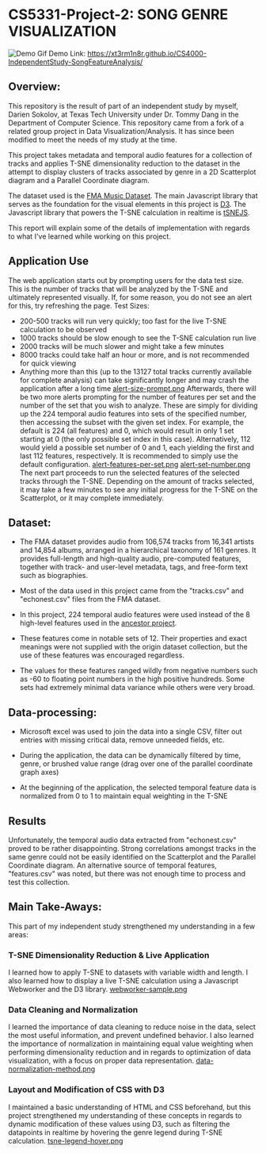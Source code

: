 # CS5331-Project-2: SONG GENRE VISUALIZATION

![Demo Gif]()
Demo Link: https://xt3rm1n8r.github.io/CS4000-IndependentStudy-SongFeatureAnalysis/

## Overview:
This repository is the result of part of an independent study by myself, Darien Sokolov, at Texas Tech University under Dr. Tommy Dang in the Department of Computer Science. This repository came from a fork of a related group project in Data Visualization/Analysis. It has since been modified to meet the needs of my study at the time.

This project takes metadata and temporal audio features for a collection of tracks and applies T-SNE dimensionality reduction to the dataset in the attempt to display clusters of tracks associated by genre in a 2D Scatterplot diagram and a Parallel Coordinate diagram. 

The dataset used is the [FMA Music Dataset](https://github.com/mdeff/fma). The main Javascript library that serves as the foundation for the visual elements in this project is [D3](https://d3js.org/). The Javascript library that powers the T-SNE calculation in realtime is [tSNEJS](https://github.com/karpathy/tsnejs).

This report will explain some of the details of implementation with regards to what I've learned while working on this project.

## Application Use
The web application starts out by prompting users for the data test size. This is the number of tracks that will be analyzed by the T-SNE and ultimately represented visually. If, for some reason, you do not see an alert for this, try refreshing the page. Test Sizes:
- 200-500 tracks will run very quickly; too fast for the live T-SNE calculation to be observed
- 1000 tracks should be slow enough to see the T-SNE calculation run live
- 2000 tracks will be much slower and might take a few minutes
- 8000 tracks could take half an hour or more, and is not recommended for quick viewing
- Anything more than this (up to the 13127 total tracks currently available for complete analysis) can take significantly longer and may crash the application after a long time
[alert-size-prompt.png]()
Afterwards, there will be two more alerts prompting for the number of features per set and the number of the set that you wish to analyze. These are simply for dividing up the 224 temporal audio features into sets of the specified number, then accessing the subset with the given set index. For example, the default is 224 (all features) and 0, which would result in only 1 set starting at 0 (the only possible set index in this case). Alternatively, 112 would yield a possible set number of 0 and 1, each yielding the first and last 112 features, respectively. It is recommended to simply use the default configuration.
[alert-features-per-set.png]()
[alert-set-number.png]()
The next part proceeds to run the selected features of the selected tracks through the T-SNE. Depending on the amount of tracks selected, it may take a few minutes to see any initial progress for the T-SNE on the Scatterplot, or it may complete immediately.


## Dataset:
- The FMA dataset provides audio from 106,574 tracks from 16,341 artists and 14,854 albums, arranged in a hierarchical taxonomy of 161 genres. It provides full-length and high-quality audio, pre-computed features, together with track- and user-level metadata, tags, and free-form text such as biographies.

- Most of the data used in this project came from the "tracks.csv" and "echonest.csv" files from the FMA dataset.

- In this project, 224 temporal audio features were used instead of the 8 high-level features used in the [ancestor project](https://github.com/Nhatmusic/CS5331-Project-2).

- These features come in notable sets of 12. Their properties and exact meanings were not supplied with the origin dataset collection, but the use of these features was encouraged regardless.

- The values for these features ranged wildly from negative numbers such as -60 to floating point numbers in the high positive hundreds. Some sets had extremely minimal data variance while others were very broad.


## Data-processing:
- Microsoft excel was used to join the data into a single CSV, filter out entries with missing critical data, remove unneeded fields, etc.

- During the application, the data can be dynamically filtered by time, genre, or brushed value range (drag over one of the parallel coordinate graph axes)

- At the beginning of the application, the selected temporal feature data is normalized from 0 to 1 to maintain equal weighting in the T-SNE

## Results
Unfortunately, the temporal audio data extracted from "echonest.csv" proved to be rather disappointing. Strong correlations amongst tracks in the same genre could not be easily identified on the Scatterplot and the Parallel Coordinate diagram. An alternative source of temporal features, "features.csv" was noted, but there was not enough time to process and test this collection. 

## Main Take-Aways:
This part of my independent study strengthened my understanding in a few areas:

### T-SNE Dimensionality Reduction & Live Application
I learned how to apply T-SNE to datasets with variable width and length. I also learned how to display a live T-SNE calculation using a Javascript Webworker and the D3 library.
[webworker-sample.png]()

### Data Cleaning and Normalization
I learned the importance of data cleaning to reduce noise in the data, select the most useful information, and prevent undefined behavior. I also learned the importance of normalization in maintaining equal value weighting when performing dimensionality reduction and in regards to optimization of data visualization, with a focus on proper data representation.
[data-normalization-method.png]()

### Layout and Modification of CSS with D3
I maintained a basic understanding of HTML and CSS beforehand, but this project strengthened my understanding of these concepts in regards to dynamic modification of these values using D3, such as filtering the datapoints in realtime by hovering the genre legend during T-SNE calculation.
[tsne-legend-hover.png]()
